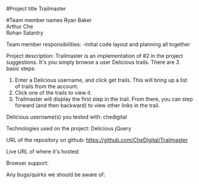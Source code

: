 #Project title
Trailmaster

#Team member names
Ryan Baker  
Arthur Che  
Rohan Salantry

Team member responsibilities:
-initial code layout and planning all together

Project description:
Trailmaster is an implementation of #2 in the project suggestions. It's you simply browse a user Delicious trails. There are 3 basic steps:
1) Enter a Delicious username, and click get trails. This will bring up a list of trails from the account.
2) Click one of the trails to view it.
3) Trailmaster will display the first step in the trail. From there, you can step forward (and then backward) to view other links in the trail.

Delicious username(s) you tested with:
chedigital

Technologies used on the project:
Delicious
jQuery

URL of the repository on github:
https://github.com/CheDigital/Trailmaster

Live URL of where it's hosted:

Browser support:

Any bugs/quirks we should be aware of: